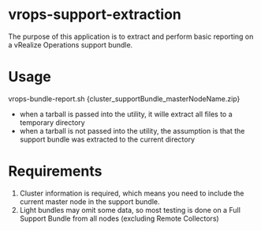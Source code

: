 # vrops-support-extraction
The purpose of this application is to extract and perform basic reporting on a vRealize Operations support bundle.

#  Usage
vrops-bundle-report.sh {cluster_supportBundle_masterNodeName.zip}
- when a tarball is passed into the utility, it wille extract all files to a temporary directory
- when a tarball is not passed into the utility, the assumption is that the support bundle was extracted to the current directory 

# Requirements
1. Cluster information is required, which means you need to include the current master node in the support bundle.
2. Light bundles may omit some data, so most testing is done on a Full Support Bundle from all nodes (excluding Remote Collectors)
